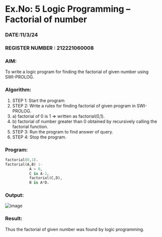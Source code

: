 # Ex.No: 5   Logic Programming – Factorial of number   
### DATE:11/3/24                                                                         
### REGISTER NUMBER : 212221060008
### AIM: 
To  write  a logic program for finding the factorial of given number using SWI-PROLOG. 
### Algorithm:
1. STEP 1: Start the program
2. STEP 2:  Write a rules for finding factorial of given program in SWI-PROLOG.
3.   a)	factorial of 0 is 1 => written as factorial(0,1).
4.   b)	factorial of number greater than 0 obtained by recursively calling the factorial    function.
5. STEP 3: Run the program  to find answer of  query.
6. STEP 4: Stop the program.

### Program:
```py
factorial(0,1).
factorial(A,B) :-  
           A > 0, 
           C is A-1,
           factorial(C,D),
           B is A*D.
```

### Output:
![image](https://github.com/abishek1310/AI_Lab_2023-24/assets/159773374/7725fe46-92c2-49d5-ac6c-d70ae686717a)




### Result:
Thus the factorial of given number was found by logic programming. 
